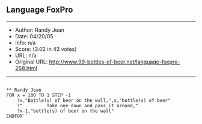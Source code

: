 
## Language FoxPro ##
---
- Author: Randy Jean
- Date: 04/20/05
- Info: n/a
- Score:  (3.02 in 43 votes)
- URL: n/a
- Original URL: http://www.99-bottles-of-beer.net/language-foxpro-268.html
---

```The scripting language controlling the Foxpro database.

** Randy Jean
FOR x = 100 TO 1 STEP -1
	?x,"Bottle(s) of beer on the wall,",x,"bottle(s) of beer"
	?"         Take one down and pass it around,"
	?x-1,"bottle(s) of beer on the wall"
ENDFOR```